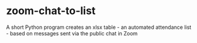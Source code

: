# zoom-chat-to-list
A short Python program creates an xlsx table - an automated attendance list - based on messages sent via the public chat in Zoom
